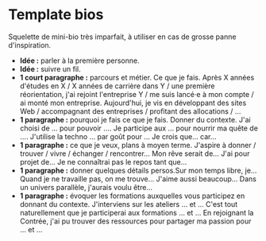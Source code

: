 # Template bios

Squelette de mini-bio très imparfait, à utiliser en cas de grosse panne d'inspiration.

- **Idée :** parler à la première personne.
- **Idée :** suivre un fil.
- **1 court paragraphe :** parcours et métier. Ce que je fais. Après X années d'études en X / X années de carrière dans Y / une première réorientation, j'ai rejoint l'entreprise Y / me suis lancé·e à mon compte / ai monté mon entreprise. Aujourd'hui, je vis en développant des sites Web / accompagnant des entreprises / profitant des allocations / …
- **1 paragraphe :** pourquoi je fais ce que je fais. Donner du contexte. J'ai choisi de … pour pouvoir …. Je participe aux … pour nourrir ma quête de …. J'utilise la techno … par goût pour … Je crois que… car…
- **1 paragraphe :** ce que je veux, plans à moyen terme. J'aspire à donner / trouver / vivre / échanger / rencontrer… Mon rêve serait de… J'ai pour projet de… Je ne connaîtrai pas le repos tant que…
- **1 paragraphe :** donner quelques détails persos.Sur mon temps libre, je… Quand je ne travaille pas, on me trouve… J'aime aussi beaucoup… Dans un univers parallèle, j'aurais voulu être…
- **1 paragraphe :** évoquer les formations auxquelles vous participez en donnant du contexte. J'interviens sur les ateliers … et … C'est tout naturellement que je participerai aux formations … et … En rejoignant la Contrée, j'ai pu trouver des ressources pour partager ma passion pour … et …